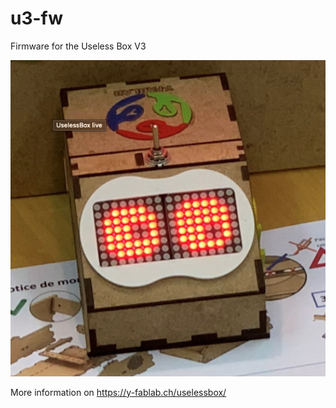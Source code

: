 # u3-fw

Firmware for the Useless Box V3

![pcb](https://raw.githubusercontent.com/y-fablab/u3-fw/master/images/useless-box-v3.png)

More information on https://y-fablab.ch/uselessbox/
